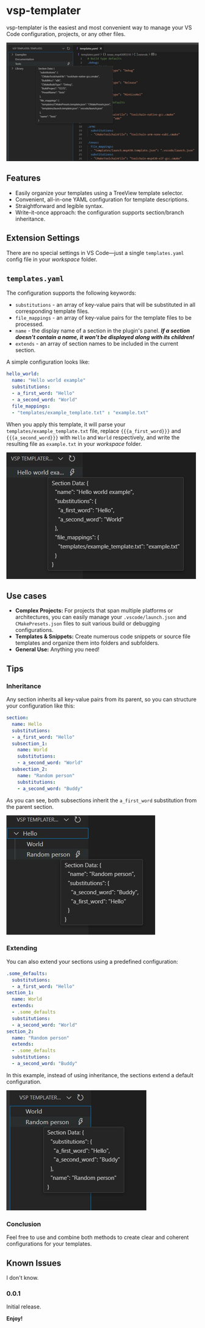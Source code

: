 # vsp-templater 

vsp-templater is the easiest and most convenient way to manage your VS Code configuration, projects, or any other files. 

![A sample image](./resources/tooltip.jpg)

## Features

* Easily organize your templates using a TreeView template selector.
* Convenient, all-in-one YAML configuration for template descriptions.
* Straightforward and legible syntax.
* Write-it-once approach: the configuration supports section/branch inheritance.

## Extension Settings

There are no special settings in VS Code—just a single `templates.yaml` config file in your *workspace* folder.

## `templates.yaml`

The configuration supports the following keywords:

* `substitutions` - an array of key-value pairs that will be substituted in all corresponding template files.
* `file_mappings` - an array of key-value pairs for the template files to be processed.
* `name` - the display name of a section in the plugin's panel. ***If a section doesn't contain a name, it won't be displayed along with its children!*** 
* `extends` - an array of section names to be included in the current section.

A simple configuration looks like:

```yaml
hello_world:
  name: "Hello world example"
  substitutions:
  - a_first_word: "Hello"
  - a_second_word: "World"
  file_mappings:
  - "templates/example_template.txt" : "example.txt" 
```

When you apply this template, it will parse your `templates/example_template.txt` file, replace `{{{a_first_word}}}` and `{{{a_second_word}}}` with `Hello` and `World`  respectively, and write the resulting file as `example.txt` in your *workspace* folder.

![Example 1](./resources/example1.jpg)

## Use cases

* **Complex Projects:** For projects that span multiple platforms or architectures, you can easily manage your `.vscode/launch.json` and `CMakePresets.json` files to suit various build or debugging configurations.
* **Templates & Snippets:** Create numerous code snippets or source file templates and organize them into folders and subfolders.
* **General Use:** Anything you need!

## Tips

### Inheritance

Any section inherits all key-value pairs from its parent, so you can structure your configuration like this:

```yaml
section:
  name: Hello
  substitutions:
  - a_first_word: "Hello"
  subsection_1:
    name: World
    substitutions:
    - a_second_word: "World"
  subsection_2:
    name: "Random person"
    substitutions:
    - a_second_word: "Buddy"

```

As you can see, both subsections inherit the `a_first_word` substitution from the parent section.

![Example 2](resources/example2.jpg)

### Extending

You can also extend your sections using a predefined configuration:

```yaml
.some_defaults:
  substitutions:
  - a_first_word: "Hello"
section_1:
  name: World
  extends:
  - .some_defaults
  substitutions:
  - a_second_word: "World"
section_2:
  name: "Random person"
  extends:
  - .some_defaults
  substitutions:
  - a_second_word: "Buddy"

```

In this example, instead of using inheritance, the sections extend a default configuration.

![Example 3](resources/example3.jpg)

### Conclusion

Feel free to use and combine both methods to create clear and coherent configurations for your templates.

## Known Issues

I don't know.

### 0.0.1

Initial release.


**Enjoy!**
